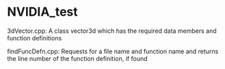 # NVIDIA_test

3dVector.cpp: A class vector3d which has the required data members and function definitions

findFuncDefn.cpp: Requests for a file name and function name and returns the line number of the function definition, if found

